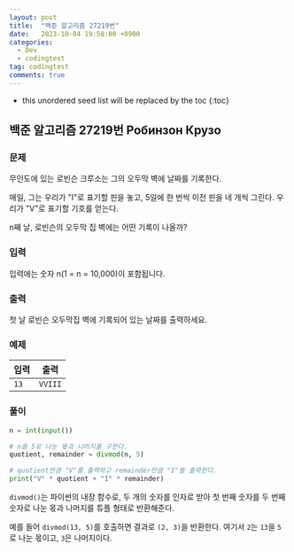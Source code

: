 ```yaml
---
layout: post
title:  "백준 알고리즘 27219번"
date:   2023-10-04 19:58:00 +0900
categories:
  - Dev
  - codingtest
tag: codingtest
comments: true
---
```


* this unordered seed list will be replaced by the toc
{:toc}

## 백준 알고리즘 27219번 Робинзон Крузо

### 문제

무인도에 있는 로빈슨 크루소는 그의 오두막 벽에 날짜를 기록한다.

매일, 그는 우리가 "I"로 표기할 핀을 놓고, 5일에 한 번씩 이전 핀을 네 개씩 그린다. 우리가 "V"로 표기할 기호를 얻는다.

n째 날, 로빈슨의 오두막 집 벽에는 어떤 기록이 나올까?

### 입력

입력에는 숫자 n(1 = n = 10,000)이 포함됩니다.

### 출력

첫 날 로빈슨 오두막집 벽에 기록되어 있는 날짜를 출력하세요.

### 예제

| 입력 | 출력 |
| --- | --- |
| `13` | `VVIII` |

### 풀이

```py
n = int(input())

# n을 5로 나눈 몫과 나머지를 구한다.
quotient, remainder = divmod(n, 5)

# quotient만큼 "V"를 출력하고 remainder만큼 "I"를 출력한다.
print("V" * quotient + "I" * remainder)
```

`divmod()`는 파이썬의 내장 함수로, 두 개의 숫자를 인자로 받아 첫 번째 숫자를 두 번째 숫자로 나눈 몫과 나머지를 튜플 형태로 반환해준다.

예를 들어 `divmod(13, 5)`를 호출하면 결과로 `(2, 3)`을 반환한다. 여기서 `2`는 `13`을 `5`로 나눈 몫이고, `3`은 나머지이다.
